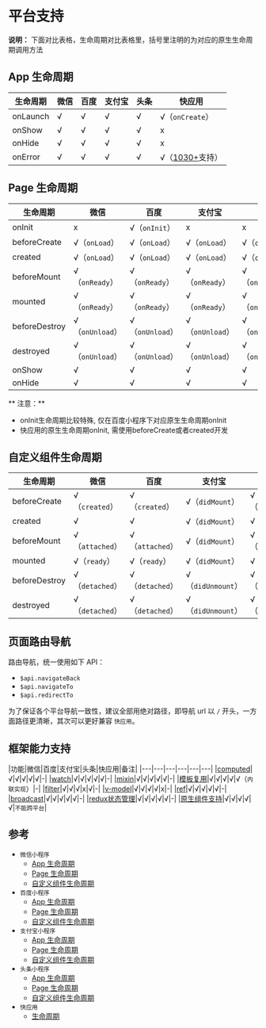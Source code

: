 # 平台支持

**说明：** 下面对比表格，生命周期对比表格里，括号里注明的为对应的原生生命周期调用方法

## App 生命周期
|生命周期|微信|百度|支付宝|头条|快应用|
|---|---|---|---|---|---|
|onLaunch|√|√|√|√|√（`onCreate`）|
|onShow|√|√|√|√|x|
|onHide|√|√|√|√|x|
|onError|√|√|√|√|√（[1030+](https://doc.quickapp.cn/changelog/1030.html)支持）|

## Page 生命周期

|生命周期|微信|百度|支付宝|头条|快应用|
|---|---|---|---|---|---|
|onInit|x|√（`onInit`）|x|x|x|
|beforeCreate|√（`onLoad`）|√（`onLoad`）|√（`onLoad`）|√（`onLoad`）|√（`onInit`）|
|created|√（`onLoad`）|√（`onLoad`）|√（`onLoad`）|√（`onLoad`）|√（`onInit`）|
|beforeMount|√（`onReady`）|√（`onReady`）|√（`onReady`）|√（`onReady`）|√（`onReady`）|
|mounted|√（`onReady`）|√（`onReady`）|√（`onReady`）|√（`onReady`）|√（`onReady`）|
|beforeDestroy|√（`onUnload`）|√（`onUnload`）|√（`onUnload`）|√（`onUnload`）|√（`onDestroy`）|
|destroyed|√（`onUnload`）|√（`onUnload`）|√（`onUnload`）|√（`onUnload`）|√（`onDestroy`）|
|onShow|√|√|√|√|√|
|onHide|√|√|√|√|√|

** 注意：**
* onInit生命周期比较特殊, 仅在百度小程序下对应原生生命周期onInit
* 快应用的原生生命周期onInit, 需使用beforeCreate或者created开发


## 自定义组件生命周期

|生命周期|微信|百度|支付宝|头条|快应用|
|---|---|---|---|---|---|
|beforeCreate|√（`created`）|√（`created`）|√（`didMount`）|√（`created`）|√（`onInit`）|
|created|√|√|√（`didMount`）|√|√（`onInit`）|
|beforeMount|√（`attached`）|√（`attached`）|√（`didMount`）|√（`attached`）|√（`onReady`）|
|mounted|√（`ready`）|√（`ready`）|√（`didMount`）|√（`ready`）|√（`onReady`）|
|beforeDestroy|√（`detached`）|√（`detached`）|√（`didUnmount`）|√（`detached`）|√（`onDestroy`）|
|destroyed|√（`detached`）|√（`detached`）|√（`didUnmount`）|√（`detached`）|√（`onDestroy`）|

## 页面路由导航

路由导航，统一使用如下 API：
* `$api.navigateBack`
* `$api.navigateTo`
* `$api.redirectTo`

为了保证各个平台导航一致性，建议全部用绝对路径，即导航 url 以 `/` 开头，一方面路径更清晰，其次可以更好兼容 `快应用`。

## 框架能力支持

|功能|微信|百度|支付宝|头条|快应用|备注|
|---|---|---|---|---|---|
|[computed](component/setData#计算属性)|√|√|√|√|√|-|
|[watch](component/setData#监听器)|√|√|√|√|√|-|
|[mixin](component/mixins)|√|√|√|√|√|-|
|[模板复用](template/use)|√|√|√|√|√（`内联实现`）|-|
|[filter](component/filter)|√|√|√|x|√|-|
|[v-model](template/v-model)|√|√|√|√|x|-|
|[ref](component/ref)|√|√|√|√|√|-|
|[broadcast](component/broadcast)|√|√|√|√|√|-|
|[redux状态管理](advance/state)|√|√|√|√|√|-|
|[原生组件支持](component/nativeSupport)|√|√|√|√|√|`不能跨平台`|

## 参考

* `微信小程序`
    * [App 生命周期](https://developers.weixin.qq.com/miniprogram/dev/framework/app-service/app.html)
    * [Page 生命周期](https://developers.weixin.qq.com/miniprogram/dev/framework/app-service/page.html#%E7%94%9F%E5%91%BD%E5%91%A8%E6%9C%9F%E5%9B%9E%E8%B0%83%E5%87%BD%E6%95%B0)
    * [自定义组件生命周期](https://developers.weixin.qq.com/miniprogram/dev/framework/custom-component/component.html)
* `百度小程序`
    * [App 生命周期](https://smartprogram.baidu.com/docs/develop/tutorial/process_life/)
    * [Page 生命周期](https://smartprogram.baidu.com/docs/develop/tutorial/dev_page/)
    * [自定义组件生命周期](https://smartprogram.baidu.com/docs/develop/framework/custom-component_comp/)
* `支付宝小程序`
    * [App 生命周期](https://docs.alipay.com/mini/framework/app)
    * [Page 生命周期](https://docs.alipay.com/mini/framework/page)
    * [自定义组件生命周期](https://docs.alipay.com/mini/framework/develop-custom-component)
* `头条小程序`
    * [App 生命周期](https://developer.toutiao.com/docs/framework/startupApp.html)
    * [Page 生命周期](https://developer.toutiao.com/docs/framework/startupPage.html)
    * [自定义组件生命周期](https://developer.toutiao.com/docs/framework/custom_component_constructor.html)
* `快应用`
    * [生命周期](https://doc.quickapp.cn/tutorial/framework/lifecycle.html)
